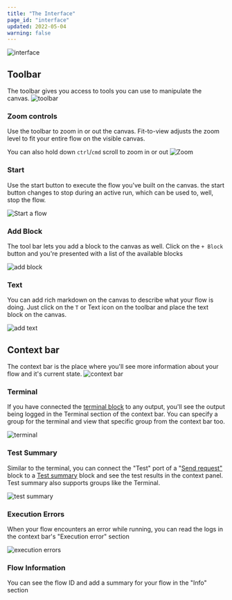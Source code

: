 ```yaml
---
title: "The Interface"
page_id: "interface"
updated: 2022-05-04
warning: false
---
```


![interface](https://i.imgur.com/9HdA5rh.png)

## Toolbar

The toolbar gives you access to tools you can use to manipulate the canvas.
![toolbar](https://i.imgur.com/GWBDmA8.png)

### Zoom controls

Use the toolbar to zoom in or out the canvas. Fit-to-view adjusts the zoom level to fit your entire flow on the visible canvas.

You can also hold down `ctrl`/`cmd` scroll to zoom in or out
![Zoom](https://www.postmanlabs.com/postman-flows/static/zoom-controls.gif)

### Start

Use the start button to execute the flow you've built on the canvas. the start button changes to stop during an active run, which can be used to, well, stop the flow.

![Start a flow](https://www.postmanlabs.com/postman-flows/static/start-flow.gif)

### Add Block

The tool bar lets you add a block to the canvas as well. Click on the `+ Block` button and you're presented with a list of the available blocks

![add block](https://www.postmanlabs.com/postman-flows/static/add-block.gif)

### Text

You can add rich markdown on the canvas to describe what your flow is doing. Just click on the `T` or Text icon on the toolbar and place the text block on the canvas.

![add text](https://www.postmanlabs.com/postman-flows/static/add-annotations.gif)

## Context bar

The context bar is the place where you'll see more information about your flow and it's current state.
![context bar](https://i.imgur.com/VfJtzXv.png)

### Terminal

If you have connected the [terminal block](../blocks/terminal.md) to any output, you'll see the output being logged in the Terminal section of the context bar.
You can specify a group for the terminal and view that specific group from the context bar too.

![terminal](https://www.postmanlabs.com/postman-flows/static/terminal.gif)

### Test Summary

Similar to the terminal, you can connect the "Test" port of a "[Send request"](../blocks/send-request.md) block to a [Test summary](../blocks/test-summary.md) block and see the test results in the context panel.
Test summary also supports groups like the Terminal.

![test summary](https://www.postmanlabs.com/postman-flows/static/test-summary.gif)

### Execution Errors

When your flow encounters an error while running, you can read the logs in the context bar's "Execution error" section

![execution errors](https://www.postmanlabs.com/postman-flows/static/execution-error.gif)

### Flow Information

You can see the flow ID and add a summary for your flow in the "Info" section
